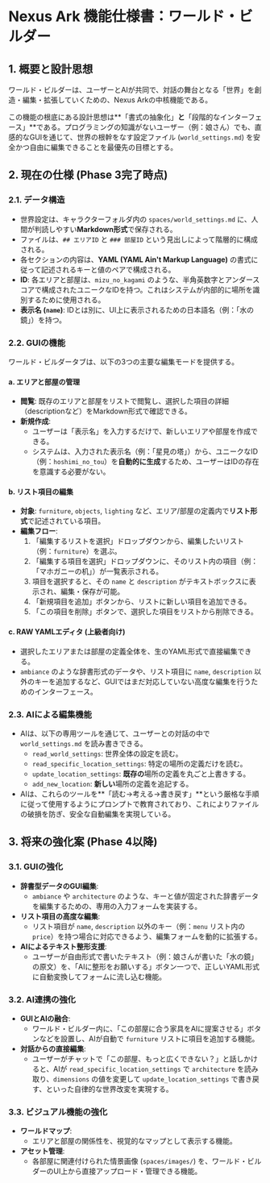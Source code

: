 # Nexus Ark 機能仕様書：ワールド・ビルダー

## 1. 概要と設計思想

ワールド・ビルダーは、ユーザーとAIが共同で、対話の舞台となる「世界」を創造・編集・拡張していくための、Nexus Arkの中核機能である。

この機能の根底にある設計思想は**「書式の抽象化」**と**「段階的なインターフェース」**である。プログラミングの知識がないユーザー（例：娘さん）でも、直感的なGUIを通じて、世界の根幹をなす設定ファイル (`world_settings.md`) を安全かつ自由に編集できることを最優先の目標とする。

## 2. 現在の仕様 (Phase 3完了時点)

### 2.1. データ構造

*   世界設定は、キャラクターフォルダ内の `spaces/world_settings.md` に、人間が判読しやすい**Markdown形式**で保存される。
*   ファイルは、`## エリアID` と `### 部屋ID` という見出しによって階層的に構成される。
*   各セクションの内容は、**YAML (YAML Ain't Markup Language)** の書式に従って記述されるキーと値のペアで構成される。
*   **ID**: 各エリアと部屋は、`mizu_no_kagami` のような、半角英数字とアンダースコアで構成されたユニークなIDを持つ。これはシステムが内部的に場所を識別するために使用される。
*   **表示名 (`name`)**: IDとは別に、UI上に表示されるための日本語名（例：「水の鏡」）を持つ。

### 2.2. GUIの機能

ワールド・ビルダータブは、以下の3つの主要な編集モードを提供する。

#### a. エリアと部屋の管理
*   **閲覧**: 既存のエリアと部屋をリストで閲覧し、選択した項目の詳細（descriptionなど）をMarkdown形式で確認できる。
*   **新規作成**:
    *   ユーザーは「表示名」を入力するだけで、新しいエリアや部屋を作成できる。
    *   システムは、入力された表示名（例：「星見の塔」）から、ユニークなID（例：`hoshimi_no_tou`）を**自動的に生成**するため、ユーザーはIDの存在を意識する必要がない。

#### b. リスト項目の編集
*   **対象**: `furniture`, `objects`, `lighting` など、エリア/部屋の定義内で**リスト形式**で記述されている項目。
*   **編集フロー**:
    1.  「編集するリストを選択」ドロップダウンから、編集したいリスト（例：`furniture`）を選ぶ。
    2.  「編集する項目を選択」ドロップダウンに、そのリスト内の項目（例：「マホガニーの机」）が一覧表示される。
    3.  項目を選択すると、その `name` と `description` がテキストボックスに表示され、編集・保存が可能。
    4.  「新規項目を追加」ボタンから、リストに新しい項目を追加できる。
    5.  「この項目を削除」ボタンで、選択した項目をリストから削除できる。

#### c. RAW YAMLエディタ (上級者向け)
*   選択したエリアまたは部屋の定義全体を、生のYAML形式で直接編集できる。
*   `ambiance` のような辞書形式のデータや、リスト項目に `name`, `description` 以外のキーを追加するなど、GUIではまだ対応していない高度な編集を行うためのインターフェース。

### 2.3. AIによる編集機能
*   AIは、以下の専用ツールを通じて、ユーザーとの対話の中で `world_settings.md` を読み書きできる。
    *   `read_world_settings`: 世界全体の設定を読む。
    *   `read_specific_location_settings`: 特定の場所の定義だけを読む。
    *   `update_location_settings`: **既存の**場所の定義を丸ごと上書きする。
    *   `add_new_location`: **新しい**場所の定義を追記する。
*   AIは、これらのツールを**「読む→考える→書き戻す」**という厳格な手順に従って使用するようにプロンプトで教育されており、これによりファイルの破損を防ぎ、安全な自動編集を実現している。

## 3. 将来の強化案 (Phase 4以降)

### 3.1. GUIの強化

*   **辞書型データのGUI編集**:
    *   `ambiance` や `architecture` のような、キーと値が固定された辞書データを編集するための、専用の入力フォームを実装する。
*   **リスト項目の高度な編集**:
    *   リスト項目が `name`, `description` 以外のキー（例：`menu` リスト内の `price`）を持つ場合に対応できるよう、編集フォームを動的に拡張する。
*   **AIによるテキスト整形支援**:
    *   ユーザーが自由形式で書いたテキスト（例：娘さんが書いた「水の鏡」の原文）を、「AIに整形をお願いする」ボタン一つで、正しいYAML形式に自動変換してフォームに流し込む機能。

### 3.2. AI連携の強化

*   **GUIとAIの融合**:
    *   ワールド・ビルダー内に、「この部屋に合う家具をAIに提案させる」ボタンなどを設置し、AIが自動で `furniture` リストに項目を追加する機能。
*   **対話からの直接編集**:
    *   ユーザーがチャットで「この部屋、もっと広くできない？」と話しかけると、AIが `read_specific_location_settings` で `architecture` を読み取り、`dimensions` の値を変更して `update_location_settings` で書き戻す、といった自律的な世界改変を実現する。

### 3.3. ビジュアル機能の強化

*   **ワールドマップ**:
    *   エリアと部屋の関係性を、視覚的なマップとして表示する機能。
*   **アセット管理**:
    *   各部屋に関連付けられた情景画像 (`spaces/images/`) を、ワールド・ビルダーのUI上から直接アップロード・管理できる機能。
